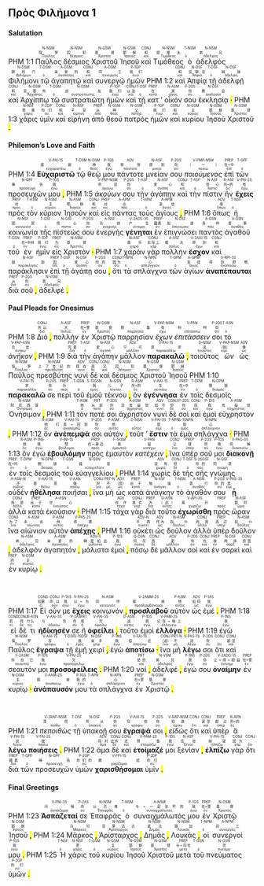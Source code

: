##   Πρὸς Φιλἠμονα 1

#### Salutation

PHM 1:1 <RUBY><ruby><ruby>Παῦλος<rt>Παῦλος</rt></ruby><rt>保罗</rt></ruby><rt>N-NSM</rt></RUBY>   <RUBY><ruby><ruby>δέσμιος<rt>δέσμιος</rt></ruby><rt>囚犯</rt></ruby><rt>N-NSM</rt></RUBY>   <RUBY><ruby><ruby>Χριστοῦ<rt>Χριστός</rt></ruby><rt>基督</rt></ruby><rt>N-GSM</rt></RUBY>   <RUBY><ruby><ruby>Ἰησοῦ<rt>Ἰησοῦς</rt></ruby><rt>耶稣</rt></ruby><rt>N-GSM</rt></RUBY>   <RUBY><ruby><ruby>καὶ<rt>καί</rt></ruby><rt>和</rt></ruby><rt>CONJ</rt></RUBY>   <RUBY><ruby><ruby>Τιμόθεος<rt>Τιμόθεος</rt></ruby><rt>提摩太</rt></ruby><rt>N-NSM</rt></RUBY>   <RUBY><ruby><ruby>ὁ<rt>ὁ</rt></ruby><rt></rt></ruby><rt>T-NSM</rt></RUBY>   <RUBY><ruby><ruby>ἀδελφὸς<rt>ἀδελφός</rt></ruby><rt>弟兄</rt></ruby><rt>N-NSM</rt></RUBY>   <RUBY><ruby><ruby>Φιλήμονι<rt>Φιλήμων</rt></ruby><rt>腓利门</rt></ruby><rt>N-DSM</rt></RUBY>   <RUBY><ruby><ruby>τῷ<rt>ὁ</rt></ruby><rt></rt></ruby><rt>T-DSM</rt></RUBY>   <RUBY><ruby><ruby>ἀγαπητῷ<rt>ἀγαπητός</rt></ruby><rt>亲爱的</rt></ruby><rt>A-DSM</rt></RUBY>   <RUBY><ruby><ruby>καὶ<rt>καί</rt></ruby><rt>和</rt></ruby><rt>CONJ</rt></RUBY>   <RUBY><ruby><ruby>συνεργῷ<rt>συνεργός</rt></ruby><rt>同工</rt></ruby><rt>A-DSM</rt></RUBY>   <RUBY><ruby><ruby>ἡμῶν<rt>ἐγώ</rt></ruby><rt>我们</rt></ruby><rt>P-1GP</rt></RUBY> PHM 1:2 <RUBY><ruby><ruby>καὶ<rt>καί</rt></ruby><rt>和</rt></ruby><rt>CONJ</rt></RUBY>   <RUBY><ruby><ruby>Ἀπφίᾳ<rt>Ἀπφία</rt></ruby><rt>亚腓亚</rt></ruby><rt>N-DSF</rt></RUBY>   <RUBY><ruby><ruby>τῇ<rt>ὁ</rt></ruby><rt></rt></ruby><rt>T-DSF</rt></RUBY>   <RUBY><ruby><ruby>ἀδελφῇ<rt>ἀδελφή</rt></ruby><rt>姊妹</rt></ruby><rt>N-DSF</rt></RUBY>   <RUBY><ruby><ruby>καὶ<rt>καί</rt></ruby><rt>和</rt></ruby><rt>CONJ</rt></RUBY>   <RUBY><ruby><ruby>Ἀρχίππῳ<rt>Ἄρχιππος</rt></ruby><rt>亚基布</rt></ruby><rt>N-DSM</rt></RUBY>   <RUBY><ruby><ruby>τῷ<rt>ὁ</rt></ruby><rt></rt></ruby><rt>T-DSM</rt></RUBY>   <RUBY><ruby><ruby>συστρατιώτῃ<rt>συστρατιώτης</rt></ruby><rt>战友</rt></ruby><rt>N-DSM</rt></RUBY>   <RUBY><ruby><ruby>ἡμῶν<rt>ἐγώ</rt></ruby><rt>我们</rt></ruby><rt>P-1GP</rt></RUBY>   <RUBY><ruby><ruby>καὶ<rt>καί</rt></ruby><rt>以及</rt></ruby><rt>CONJ</rt></RUBY>   <RUBY><ruby><ruby>τῇ<rt>ὁ</rt></ruby><rt></rt></ruby><rt>T-DSF</rt></RUBY>   <RUBY><ruby><ruby>κατ<rt>κατά</rt></ruby><rt>在</rt></ruby><rt>PREP</rt></RUBY> ’ <RUBY><ruby><ruby>οἶκόν<rt>οἶκος</rt></ruby><rt>家</rt></ruby><rt>N-ASM</rt></RUBY>   <RUBY><ruby><ruby>σου<rt>σύ</rt></ruby><rt>你</rt></ruby><rt>P-2GS</rt></RUBY>   <RUBY><ruby><ruby>ἐκκλησίᾳ<rt>ἐκκλησία</rt></ruby><rt>教会</rt></ruby><rt>N-DSF</rt></RUBY> <mark class="pm">·</mark> PHM 1:3 <RUBY><ruby><ruby>χάρις<rt>χάρις</rt></ruby><rt>恩惠</rt></ruby><rt>N-NSF</rt></RUBY>   <RUBY><ruby><ruby>ὑμῖν<rt>σύ</rt></ruby><rt>你们</rt></ruby><rt>P-2DP</rt></RUBY>   <RUBY><ruby><ruby>καὶ<rt>καί</rt></ruby><rt>和</rt></ruby><rt>CONJ</rt></RUBY>   <RUBY><ruby><ruby>εἰρήνη<rt>εἰρήνη</rt></ruby><rt>平安</rt></ruby><rt>N-NSF</rt></RUBY>   <RUBY><ruby><ruby>ἀπὸ<rt>ἀπό</rt></ruby><rt>从</rt></ruby><rt>PREP</rt></RUBY>   <RUBY><ruby><ruby>θεοῦ<rt>θεός</rt></ruby><rt>神</rt></ruby><rt>N-GSM</rt></RUBY>   <RUBY><ruby><ruby>πατρὸς<rt>πατήρ</rt></ruby><rt>父</rt></ruby><rt>N-GSM</rt></RUBY>   <RUBY><ruby><ruby>ἡμῶν<rt>ἐγώ</rt></ruby><rt>我们</rt></ruby><rt>P-1GP</rt></RUBY>   <RUBY><ruby><ruby>καὶ<rt>καί</rt></ruby><rt>和</rt></ruby><rt>CONJ</rt></RUBY>   <RUBY><ruby><ruby>κυρίου<rt>κύριος</rt></ruby><rt>主</rt></ruby><rt>N-GSM</rt></RUBY>   <RUBY><ruby><ruby>Ἰησοῦ<rt>Ἰησοῦς</rt></ruby><rt>耶稣</rt></ruby><rt>N-GSM</rt></RUBY>   <RUBY><ruby><ruby>Χριστοῦ<rt>Χριστός</rt></ruby><rt>基督</rt></ruby><rt>N-GSM</rt></RUBY> <mark class="pm">.</mark> 

#### Philemon’s Love and Faith

PHM 1:4 <RUBY><ruby><ruby><strong>Εὐχαριστῶ</strong><rt>εὐχαριστέω</rt></ruby><rt>感谢</rt></ruby><rt>V-PAI-1S</rt></RUBY>   <RUBY><ruby><ruby>τῷ<rt>ὁ</rt></ruby><rt></rt></ruby><rt>T-DSM</rt></RUBY>   <RUBY><ruby><ruby>θεῷ<rt>θεός</rt></ruby><rt>神</rt></ruby><rt>N-DSM</rt></RUBY>   <RUBY><ruby><ruby>μου<rt>ἐγώ</rt></ruby><rt>我</rt></ruby><rt>P-1GS</rt></RUBY>   <RUBY><ruby><ruby>πάντοτε<rt>πάντοτε</rt></ruby><rt>常常</rt></ruby><rt>ADV</rt></RUBY>   <RUBY><ruby><ruby>μνείαν<rt>μνεία</rt></ruby><rt>提到</rt></ruby><rt>N-ASF</rt></RUBY>   <RUBY><ruby><ruby>σου<rt>σύ</rt></ruby><rt>你</rt></ruby><rt>P-2GS</rt></RUBY>   <RUBY><ruby><ruby><em>ποιούμενος</em><rt>ποιέω</rt></ruby><rt>（一）</rt></ruby><rt>V-PMP-NSM</rt></RUBY>   <RUBY><ruby><ruby>ἐπὶ<rt>ἐπί</rt></ruby><rt>在~中</rt></ruby><rt>PREP</rt></RUBY>   <RUBY><ruby><ruby>τῶν<rt>ὁ</rt></ruby><rt></rt></ruby><rt>T-GPF</rt></RUBY>   <RUBY><ruby><ruby>προσευχῶν<rt>προσευχή</rt></ruby><rt>祷告</rt></ruby><rt>N-GPF</rt></RUBY>   <RUBY><ruby><ruby>μου<rt>ἐγώ</rt></ruby><rt>我</rt></ruby><rt>P-1GS</rt></RUBY> <mark class="pm">,</mark> PHM 1:5 <RUBY><ruby><ruby><em>ἀκούων</em><rt>ἀκούω</rt></ruby><rt>听说</rt></ruby><rt>V-PAP-NSM</rt></RUBY>   <RUBY><ruby><ruby>σου<rt>σύ</rt></ruby><rt>你</rt></ruby><rt>P-2GS</rt></RUBY>   <RUBY><ruby><ruby>τὴν<rt>ὁ</rt></ruby><rt></rt></ruby><rt>T-ASF</rt></RUBY>   <RUBY><ruby><ruby>ἀγάπην<rt>ἀγάπη</rt></ruby><rt>爱心</rt></ruby><rt>N-ASF</rt></RUBY>   <RUBY><ruby><ruby>καὶ<rt>καί</rt></ruby><rt>和</rt></ruby><rt>CONJ</rt></RUBY>   <RUBY><ruby><ruby>τὴν<rt>ὁ</rt></ruby><rt></rt></ruby><rt>T-ASF</rt></RUBY>   <RUBY><ruby><ruby>πίστιν<rt>πίστις</rt></ruby><rt>信心</rt></ruby><rt>N-ASF</rt></RUBY>   <RUBY><ruby><ruby>ἣν<rt>ὅς</rt></ruby><rt>所~的</rt></ruby><rt>R-ASF</rt></RUBY>   <RUBY><ruby><ruby><strong>ἔχεις</strong><rt>ἔχω</rt></ruby><rt>有</rt></ruby><rt>V-PAI-2S</rt></RUBY>   <RUBY><ruby><ruby>πρὸς<rt>πρός</rt></ruby><rt>对</rt></ruby><rt>PREP</rt></RUBY>   <RUBY><ruby><ruby>τὸν<rt>ὁ</rt></ruby><rt></rt></ruby><rt>T-ASM</rt></RUBY>   <RUBY><ruby><ruby>κύριον<rt>κύριος</rt></ruby><rt>主</rt></ruby><rt>N-ASM</rt></RUBY>   <RUBY><ruby><ruby>Ἰησοῦν<rt>Ἰησοῦς</rt></ruby><rt>耶稣</rt></ruby><rt>N-ASM</rt></RUBY>   <RUBY><ruby><ruby>καὶ<rt>καί</rt></ruby><rt>和</rt></ruby><rt>CONJ</rt></RUBY>   <RUBY><ruby><ruby>εἰς<rt>εἰς</rt></ruby><rt>对</rt></ruby><rt>PREP</rt></RUBY>   <RUBY><ruby><ruby>πάντας<rt>πᾶς</rt></ruby><rt>众</rt></ruby><rt>A-APM</rt></RUBY>   <RUBY><ruby><ruby>τοὺς<rt>ὁ</rt></ruby><rt></rt></ruby><rt>T-APM</rt></RUBY>   <RUBY><ruby><ruby>ἁγίους<rt>ἅγιος</rt></ruby><rt>圣徒</rt></ruby><rt>A-APM</rt></RUBY> <mark class="pm">,</mark> PHM 1:6 <RUBY><ruby><ruby>ὅπως<rt>ὅπως</rt></ruby><rt>使</rt></ruby><rt>ADV</rt></RUBY>   <RUBY><ruby><ruby>ἡ<rt>ὁ</rt></ruby><rt></rt></ruby><rt>T-NSF</rt></RUBY>   <RUBY><ruby><ruby>κοινωνία<rt>κοινωνία</rt></ruby><rt>团契</rt></ruby><rt>N-NSF</rt></RUBY>   <RUBY><ruby><ruby>τῆς<rt>ὁ</rt></ruby><rt></rt></ruby><rt>T-GSF</rt></RUBY>   <RUBY><ruby><ruby>πίστεώς<rt>πίστις</rt></ruby><rt>信心</rt></ruby><rt>N-GSF</rt></RUBY>   <RUBY><ruby><ruby>σου<rt>σύ</rt></ruby><rt>你</rt></ruby><rt>P-2GS</rt></RUBY>   <RUBY><ruby><ruby>ἐνεργὴς<rt>ἐνεργής</rt></ruby><rt>功效</rt></ruby><rt>A-NSF</rt></RUBY>   <RUBY><ruby><ruby><strong>γένηται</strong><rt>γίνομαι</rt></ruby><rt>产生</rt></ruby><rt>V-2ADS-3S</rt></RUBY>   <RUBY><ruby><ruby>ἐν<rt>ἐν</rt></ruby><rt>藉着</rt></ruby><rt>PREP</rt></RUBY>   <RUBY><ruby><ruby>ἐπιγνώσει<rt>ἐπίγνωσις</rt></ruby><rt>知道</rt></ruby><rt>N-DSF</rt></RUBY>   <RUBY><ruby><ruby>παντὸς<rt>πᾶς</rt></ruby><rt>各样</rt></ruby><rt>A-GSN</rt></RUBY>   <RUBY><ruby><ruby>ἀγαθοῦ<rt>ἀγαθός</rt></ruby><rt>善事</rt></ruby><rt>A-GSN</rt></RUBY>   <RUBY><ruby><ruby>τοῦ<rt>ὁ</rt></ruby><rt></rt></ruby><rt>T-GSN</rt></RUBY>   <RUBY><ruby><ruby>ἐν<rt>ἐν</rt></ruby><rt>在~中间</rt></ruby><rt>PREP</rt></RUBY>   <RUBY><ruby><ruby>ἡμῖν<rt>ἐγώ</rt></ruby><rt>我们</rt></ruby><rt>P-1DP</rt></RUBY>   <RUBY><ruby><ruby>εἰς<rt>εἰς</rt></ruby><rt>为</rt></ruby><rt>PREP</rt></RUBY>   <RUBY><ruby><ruby>Χριστόν<rt>Χριστός</rt></ruby><rt>基督</rt></ruby><rt>N-ASM</rt></RUBY> <mark class="pm">·</mark> PHM 1:7 <RUBY><ruby><ruby>χαρὰν<rt>χαρά</rt></ruby><rt>喜乐</rt></ruby><rt>N-ASF</rt></RUBY>   <RUBY><ruby><ruby>γὰρ<rt>γάρ</rt></ruby><rt>实际上</rt></ruby><rt>CONJ</rt></RUBY>   <RUBY><ruby><ruby>πολλὴν<rt>πολύς</rt></ruby><rt>极大</rt></ruby><rt>A-ASF</rt></RUBY>   <RUBY><ruby><ruby><strong>ἔσχον</strong><rt>ἔχω</rt></ruby><rt>得到</rt></ruby><rt>V-2AAI-1S</rt></RUBY>   <RUBY><ruby><ruby>καὶ<rt>καί</rt></ruby><rt>和</rt></ruby><rt>CONJ</rt></RUBY>   <RUBY><ruby><ruby>παράκλησιν<rt>παράκλησις</rt></ruby><rt>鼓励</rt></ruby><rt>N-ASF</rt></RUBY>   <RUBY><ruby><ruby>ἐπὶ<rt>ἐπί</rt></ruby><rt>因</rt></ruby><rt>PREP</rt></RUBY>   <RUBY><ruby><ruby>τῇ<rt>ὁ</rt></ruby><rt></rt></ruby><rt>T-DSF</rt></RUBY>   <RUBY><ruby><ruby>ἀγάπῃ<rt>ἀγάπη</rt></ruby><rt>爱心</rt></ruby><rt>N-DSF</rt></RUBY>   <RUBY><ruby><ruby>σου<rt>σύ</rt></ruby><rt>你的</rt></ruby><rt>P-2GS</rt></RUBY> <mark class="pm">,</mark> <RUBY><ruby><ruby>ὅτι<rt>ὅτι</rt></ruby><rt>因为</rt></ruby><rt>CONJ</rt></RUBY>   <RUBY><ruby><ruby>τὰ<rt>ὁ</rt></ruby><rt></rt></ruby><rt>T-NPN</rt></RUBY>   <RUBY><ruby><ruby>σπλάγχνα<rt>σπλάγχνον</rt></ruby><rt>心</rt></ruby><rt>N-NPN</rt></RUBY>   <RUBY><ruby><ruby>τῶν<rt>ὁ</rt></ruby><rt></rt></ruby><rt>T-GPM</rt></RUBY>   <RUBY><ruby><ruby>ἁγίων<rt>ἅγιος</rt></ruby><rt>圣徒</rt></ruby><rt>A-GPM</rt></RUBY>   <RUBY><ruby><ruby><strong>ἀναπέπαυται</strong><rt>ἀναπαύω</rt></ruby><rt>得到舒畅</rt></ruby><rt>V-RPI-3S</rt></RUBY>   <RUBY><ruby><ruby>διὰ<rt>διά</rt></ruby><rt>从</rt></ruby><rt>PREP</rt></RUBY>   <RUBY><ruby><ruby>σοῦ<rt>σύ</rt></ruby><rt>你</rt></ruby><rt>P-2GS</rt></RUBY> <mark class="pm">,</mark> <RUBY><ruby><ruby>ἀδελφέ<rt>ἀδελφός</rt></ruby><rt>弟兄</rt></ruby><rt>N-VSM</rt></RUBY> <mark class="pm">.</mark> 

#### Paul Pleads for Onesimus

PHM 1:8 <RUBY><ruby><ruby>Διό<rt>διό</rt></ruby><rt>所以</rt></ruby><rt>CONJ</rt></RUBY> <mark class="pm">,</mark> <RUBY><ruby><ruby>πολλὴν<rt>πολύς</rt></ruby><rt>大</rt></ruby><rt>A-ASF</rt></RUBY>   <RUBY><ruby><ruby>ἐν<rt>ἐν</rt></ruby><rt>在~里</rt></ruby><rt>PREP</rt></RUBY>   <RUBY><ruby><ruby>Χριστῷ<rt>Χριστός</rt></ruby><rt>基督</rt></ruby><rt>N-DSM</rt></RUBY>   <RUBY><ruby><ruby>παρρησίαν<rt>παρρησία</rt></ruby><rt>胆量</rt></ruby><rt>N-ASF</rt></RUBY>   <RUBY><ruby><ruby><em>ἔχων</em><rt>ἔχω</rt></ruby><rt>有</rt></ruby><rt>V-PAP-NSM</rt></RUBY>   <RUBY><ruby><ruby><em>ἐπιτάσσειν</em><rt>ἐπιτάσσω</rt></ruby><rt>吩咐</rt></ruby><rt>V-PAN</rt></RUBY>   <RUBY><ruby><ruby>σοι<rt>σύ</rt></ruby><rt>你</rt></ruby><rt>P-2DS</rt></RUBY>   <RUBY><ruby><ruby>τὸ<rt>ὁ</rt></ruby><rt></rt></ruby><rt>T-ASN</rt></RUBY>   <RUBY><ruby><ruby><em>ἀνῆκον</em><rt>ἀνήκω</rt></ruby><rt>合宜</rt></ruby><rt>V-PAP-ASN</rt></RUBY> <mark class="pm">,</mark> PHM 1:9 <RUBY><ruby><ruby>διὰ<rt>διά</rt></ruby><rt>凭着</rt></ruby><rt>PREP</rt></RUBY>   <RUBY><ruby><ruby>τὴν<rt>ὁ</rt></ruby><rt></rt></ruby><rt>T-ASF</rt></RUBY>   <RUBY><ruby><ruby>ἀγάπην<rt>ἀγάπη</rt></ruby><rt>爱心</rt></ruby><rt>N-ASF</rt></RUBY>   <RUBY><ruby><ruby>μᾶλλον<rt>μᾶλλον</rt></ruby><rt>宁可</rt></ruby><rt>ADV</rt></RUBY>   <RUBY><ruby><ruby><strong>παρακαλῶ</strong><rt>παρακαλέω</rt></ruby><rt>请求</rt></ruby><rt>V-PAI-1S</rt></RUBY> <mark class="pm">,</mark> <RUBY><ruby><ruby>τοιοῦτος<rt>τοιοῦτος</rt></ruby><rt>这</rt></ruby><rt>D-NSM</rt></RUBY>   <RUBY><ruby><ruby><em>ὢν</em><rt>εἰμί</rt></ruby><rt>（我）</rt></ruby><rt>V-PAP-NSM</rt></RUBY>   <RUBY><ruby><ruby>ὡς<rt>ὡς</rt></ruby><rt>像</rt></ruby><rt>ADV</rt></RUBY>   <RUBY><ruby><ruby>Παῦλος<rt>Παῦλος</rt></ruby><rt>保罗</rt></ruby><rt>N-NSM</rt></RUBY>   <RUBY><ruby><ruby>πρεσβύτης<rt>πρεσβύτης</rt></ruby><rt>上了年纪的</rt></ruby><rt>N-NSM</rt></RUBY>   <RUBY><ruby><ruby>νυνὶ<rt>νυνί</rt></ruby><rt>现在</rt></ruby><rt>ADV</rt></RUBY>   <RUBY><ruby><ruby>δὲ<rt>δέ</rt></ruby><rt>而</rt></ruby><rt>CONJ</rt></RUBY>   <RUBY><ruby><ruby>καὶ<rt>καί</rt></ruby><rt>又</rt></ruby><rt>CONJ</rt></RUBY>   <RUBY><ruby><ruby>δέσμιος<rt>δέσμιος</rt></ruby><rt>囚犯</rt></ruby><rt>N-NSM</rt></RUBY>   <RUBY><ruby><ruby>Χριστοῦ<rt>Χριστός</rt></ruby><rt>基督</rt></ruby><rt>N-GSM</rt></RUBY>   <RUBY><ruby><ruby>Ἰησοῦ<rt>Ἰησοῦς</rt></ruby><rt>耶稣</rt></ruby><rt>N-GSM</rt></RUBY> PHM 1:10 <RUBY><ruby><ruby><strong>παρακαλῶ</strong><rt>παρακαλέω</rt></ruby><rt>求</rt></ruby><rt>V-PAI-1S</rt></RUBY>   <RUBY><ruby><ruby>σε<rt>σύ</rt></ruby><rt>你</rt></ruby><rt>P-2AS</rt></RUBY>   <RUBY><ruby><ruby>περὶ<rt>περί</rt></ruby><rt>为</rt></ruby><rt>PREP</rt></RUBY>   <RUBY><ruby><ruby>τοῦ<rt>ὁ</rt></ruby><rt></rt></ruby><rt>T-GSN</rt></RUBY>   <RUBY><ruby><ruby>ἐμοῦ<rt>ἐμός</rt></ruby><rt>我</rt></ruby><rt>S-1SGSN</rt></RUBY>   <RUBY><ruby><ruby>τέκνου<rt>τέκνον</rt></ruby><rt>儿子</rt></ruby><rt>N-GSN</rt></RUBY> <mark class="pm">,</mark> <RUBY><ruby><ruby>ὃν<rt>ὅς</rt></ruby><rt>所~的</rt></ruby><rt>R-ASM</rt></RUBY>   <RUBY><ruby><ruby><strong>ἐγέννησα</strong><rt>γεννάω</rt></ruby><rt>生</rt></ruby><rt>V-AAI-1S</rt></RUBY>   <RUBY><ruby><ruby>ἐν<rt>ἐν</rt></ruby><rt>在~中</rt></ruby><rt>PREP</rt></RUBY>   <RUBY><ruby><ruby>τοῖς<rt>ὁ</rt></ruby><rt></rt></ruby><rt>T-DPM</rt></RUBY>   <RUBY><ruby><ruby>δεσμοῖς<rt>δεσμός</rt></ruby><rt>捆锁</rt></ruby><rt>N-DPM</rt></RUBY>   <RUBY><ruby><ruby>Ὀνήσιμον<rt>Ὀνήσιμος</rt></ruby><rt>阿尼西谋</rt></ruby><rt>N-ASM</rt></RUBY> <mark class="pm">,</mark> PHM 1:11 <RUBY><ruby><ruby>τόν<rt>ὁ</rt></ruby><rt>他</rt></ruby><rt>T-ASM</rt></RUBY>   <RUBY><ruby><ruby>ποτέ<rt>ποτέ</rt></ruby><rt>从前</rt></ruby><rt>PRT</rt></RUBY>   <RUBY><ruby><ruby>σοι<rt>σύ</rt></ruby><rt>你</rt></ruby><rt>P-2DS</rt></RUBY>   <RUBY><ruby><ruby>ἄχρηστον<rt>ἄχρηστος</rt></ruby><rt>没有益处</rt></ruby><rt>A-ASM</rt></RUBY>   <RUBY><ruby><ruby>νυνὶ<rt>νυνί</rt></ruby><rt>如今</rt></ruby><rt>ADV</rt></RUBY>   <RUBY><ruby><ruby>δὲ<rt>δέ</rt></ruby><rt>但</rt></ruby><rt>CONJ</rt></RUBY>   <RUBY><ruby><ruby>σοὶ<rt>σύ</rt></ruby><rt>你</rt></ruby><rt>P-2DS</rt></RUBY>   <RUBY><ruby><ruby>καὶ<rt>καί</rt></ruby><rt>连</rt></ruby><rt>CONJ</rt></RUBY>   <RUBY><ruby><ruby>ἐμοὶ<rt>ἐγώ</rt></ruby><rt>我</rt></ruby><rt>P-1DS</rt></RUBY>   <RUBY><ruby><ruby>εὔχρηστον<rt>εὔχρηστος</rt></ruby><rt>有益处</rt></ruby><rt>A-ASM</rt></RUBY> <mark class="pm">,</mark> PHM 1:12 <RUBY><ruby><ruby>ὃν<rt>ὅς</rt></ruby><rt>他</rt></ruby><rt>R-ASM</rt></RUBY>   <RUBY><ruby><ruby><strong>ἀνέπεμψά</strong><rt>ἀναπέμπω</rt></ruby><rt>打发~回到</rt></ruby><rt>V-AAI-1S</rt></RUBY>   <RUBY><ruby><ruby>σοι<rt>σύ</rt></ruby><rt>你</rt></ruby><rt>P-2DS</rt></RUBY>   <RUBY><ruby><ruby>αὐτόν<rt>αὐτός</rt></ruby><rt>他</rt></ruby><rt>P-ASM</rt></RUBY> <mark class="pm">,</mark> <RUBY><ruby><ruby>τοῦτ<rt>οὗτος</rt></ruby><rt></rt></ruby><rt>D-NSN</rt></RUBY> ’ <RUBY><ruby><ruby><strong>ἔστιν</strong><rt>εἰμί</rt></ruby><rt>是</rt></ruby><rt>V-PAI-3S</rt></RUBY>   <RUBY><ruby><ruby>τὰ<rt>ὁ</rt></ruby><rt></rt></ruby><rt>T-NPN</rt></RUBY>   <RUBY><ruby><ruby>ἐμὰ<rt>ἐμός</rt></ruby><rt>我</rt></ruby><rt>S-1SNPN</rt></RUBY>   <RUBY><ruby><ruby>σπλάγχνα<rt>σπλάγχνον</rt></ruby><rt>心</rt></ruby><rt>N-NPN</rt></RUBY> <mark class="pm">·</mark> PHM 1:13 <RUBY><ruby><ruby>ὃν<rt>ὅς</rt></ruby><rt>他</rt></ruby><rt>R-ASM</rt></RUBY>   <RUBY><ruby><ruby>ἐγὼ<rt>ἐγώ</rt></ruby><rt>我</rt></ruby><rt>P-1NS</rt></RUBY>   <RUBY><ruby><ruby><strong>ἐβουλόμην</strong><rt>βούλομαι</rt></ruby><rt>想</rt></ruby><rt>V-INI-1S</rt></RUBY>   <RUBY><ruby><ruby>πρὸς<rt>πρός</rt></ruby><rt>在~身边</rt></ruby><rt>PREP</rt></RUBY>   <RUBY><ruby><ruby>ἐμαυτὸν<rt>ἐμαυτοῦ</rt></ruby><rt>我</rt></ruby><rt>F-1ASM</rt></RUBY>   <RUBY><ruby><ruby><em>κατέχειν</em><rt>κατέχω</rt></ruby><rt>留</rt></ruby><rt>V-PAN</rt></RUBY> <mark class="pm">,</mark> <RUBY><ruby><ruby>ἵνα<rt>ἵνα</rt></ruby><rt>让</rt></ruby><rt>CONJ</rt></RUBY>   <RUBY><ruby><ruby>ὑπὲρ<rt>ὑπέρ</rt></ruby><rt>替</rt></ruby><rt>PREP</rt></RUBY>   <RUBY><ruby><ruby>σοῦ<rt>σύ</rt></ruby><rt>你</rt></ruby><rt>P-2GS</rt></RUBY>   <RUBY><ruby><ruby>μοι<rt>ἐγώ</rt></ruby><rt>我</rt></ruby><rt>P-1DS</rt></RUBY>   <RUBY><ruby><ruby><strong>διακονῇ</strong><rt>διακονέω</rt></ruby><rt>伺候</rt></ruby><rt>V-PAS-3S</rt></RUBY>   <RUBY><ruby><ruby>ἐν<rt>ἐν</rt></ruby><rt>在~时</rt></ruby><rt>PREP</rt></RUBY>   <RUBY><ruby><ruby>τοῖς<rt>ὁ</rt></ruby><rt></rt></ruby><rt>T-DPM</rt></RUBY>   <RUBY><ruby><ruby>δεσμοῖς<rt>δεσμός</rt></ruby><rt>捆锁</rt></ruby><rt>N-DPM</rt></RUBY>   <RUBY><ruby><ruby>τοῦ<rt>ὁ</rt></ruby><rt></rt></ruby><rt>T-GSN</rt></RUBY>   <RUBY><ruby><ruby>εὐαγγελίου<rt>εὐαγγέλιον</rt></ruby><rt>福音</rt></ruby><rt>N-GSN</rt></RUBY> <mark class="pm">,</mark> PHM 1:14 <RUBY><ruby><ruby>χωρὶς<rt>χωρίς</rt></ruby><rt>没有</rt></ruby><rt>ADV</rt></RUBY>   <RUBY><ruby><ruby>δὲ<rt>δέ</rt></ruby><rt>但</rt></ruby><rt>CONJ</rt></RUBY>   <RUBY><ruby><ruby>τῆς<rt>ὁ</rt></ruby><rt></rt></ruby><rt>T-GSF</rt></RUBY>   <RUBY><ruby><ruby>σῆς<rt>σός</rt></ruby><rt>你的</rt></ruby><rt>S-2SGSF</rt></RUBY>   <RUBY><ruby><ruby>γνώμης<rt>γνώμη</rt></ruby><rt>同意</rt></ruby><rt>N-GSF</rt></RUBY>   <RUBY><ruby><ruby>οὐδὲν<rt>οὐδείς</rt></ruby><rt>不</rt></ruby><rt>A-ASN-N</rt></RUBY>   <RUBY><ruby><ruby><strong>ἠθέλησα</strong><rt>θέλω</rt></ruby><rt>愿意</rt></ruby><rt>V-AAI-1S</rt></RUBY>   <RUBY><ruby><ruby><em>ποιῆσαι</em><rt>ποιέω</rt></ruby><rt>做</rt></ruby><rt>V-AAN</rt></RUBY> <mark class="pm">,</mark> <RUBY><ruby><ruby>ἵνα<rt>ἵνα</rt></ruby><rt>好</rt></ruby><rt>CONJ</rt></RUBY>   <RUBY><ruby><ruby>μὴ<rt>μή</rt></ruby><rt>不</rt></ruby><rt>PRT-N</rt></RUBY>   <RUBY><ruby><ruby>ὡς<rt>ὡς</rt></ruby><rt>（是）</rt></ruby><rt>ADV</rt></RUBY>   <RUBY><ruby><ruby>κατὰ<rt>κατά</rt></ruby><rt>出于</rt></ruby><rt>PREP</rt></RUBY>   <RUBY><ruby><ruby>ἀνάγκην<rt>ἀνάγκη</rt></ruby><rt>勉强</rt></ruby><rt>N-ASF</rt></RUBY>   <RUBY><ruby><ruby>τὸ<rt>ὁ</rt></ruby><rt></rt></ruby><rt>T-NSN</rt></RUBY>   <RUBY><ruby><ruby>ἀγαθόν<rt>ἀγαθός</rt></ruby><rt>善行</rt></ruby><rt>A-NSN</rt></RUBY>   <RUBY><ruby><ruby>σου<rt>σύ</rt></ruby><rt>你的</rt></ruby><rt>P-2GS</rt></RUBY>   <RUBY><ruby><ruby><strong>ᾖ</strong><rt>εἰμί</rt></ruby><rt>是</rt></ruby><rt>V-PAS-3S</rt></RUBY>   <RUBY><ruby><ruby>ἀλλὰ<rt>ἀλλά</rt></ruby><rt>而是</rt></ruby><rt>CONJ</rt></RUBY>   <RUBY><ruby><ruby>κατὰ<rt>κατά</rt></ruby><rt>出于</rt></ruby><rt>PREP</rt></RUBY>   <RUBY><ruby><ruby>ἑκούσιον<rt>ἑκούσιος</rt></ruby><rt>甘心</rt></ruby><rt>A-ASN</rt></RUBY> <mark class="pm">·</mark> PHM 1:15 <RUBY><ruby><ruby>τάχα<rt>τάχα</rt></ruby><rt>也许</rt></ruby><rt>ADV</rt></RUBY>   <RUBY><ruby><ruby>γὰρ<rt>γάρ</rt></ruby><rt>其实</rt></ruby><rt>CONJ</rt></RUBY>   <RUBY><ruby><ruby>διὰ<rt>διά</rt></ruby><rt>为</rt></ruby><rt>PREP</rt></RUBY>   <RUBY><ruby><ruby>τοῦτο<rt>οὗτος</rt></ruby><rt>（此）</rt></ruby><rt>D-ASN</rt></RUBY>   <RUBY><ruby><ruby><strong>ἐχωρίσθη</strong><rt>χωρίζω</rt></ruby><rt>离开</rt></ruby><rt>V-API-3S</rt></RUBY>   <RUBY><ruby><ruby>πρὸς<rt>πρός</rt></ruby><rt></rt></ruby><rt>PREP</rt></RUBY>   <RUBY><ruby><ruby>ὥραν<rt>ὥρα</rt></ruby><rt>暂时</rt></ruby><rt>N-ASF</rt></RUBY>   <RUBY><ruby><ruby>ἵνα<rt>ἵνα</rt></ruby><rt>为了</rt></ruby><rt>CONJ</rt></RUBY>   <RUBY><ruby><ruby>αἰώνιον<rt>αἰώνιος</rt></ruby><rt>永远</rt></ruby><rt>A-ASM</rt></RUBY>   <RUBY><ruby><ruby>αὐτὸν<rt>αὐτός</rt></ruby><rt>他</rt></ruby><rt>P-ASM</rt></RUBY>   <RUBY><ruby><ruby><strong>ἀπέχῃς</strong><rt>ἀπέχω</rt></ruby><rt>得着</rt></ruby><rt>V-PAS-2S</rt></RUBY> <mark class="pm">,</mark> PHM 1:16 <RUBY><ruby><ruby>οὐκέτι<rt>οὐκέτι</rt></ruby><rt>不再</rt></ruby><rt>ADV-N</rt></RUBY>   <RUBY><ruby><ruby>ὡς<rt>ὡς</rt></ruby><rt>作为</rt></ruby><rt>ADV</rt></RUBY>   <RUBY><ruby><ruby>δοῦλον<rt>δοῦλος</rt></ruby><rt>奴仆</rt></ruby><rt>N-ASM</rt></RUBY>   <RUBY><ruby><ruby>ἀλλὰ<rt>ἀλλά</rt></ruby><rt>而是</rt></ruby><rt>CONJ</rt></RUBY>   <RUBY><ruby><ruby>ὑπὲρ<rt>ὑπέρ</rt></ruby><rt>高过</rt></ruby><rt>PREP</rt></RUBY>   <RUBY><ruby><ruby>δοῦλον<rt>δοῦλος</rt></ruby><rt>奴仆</rt></ruby><rt>N-ASM</rt></RUBY> <mark class="pm">,</mark> <RUBY><ruby><ruby>ἀδελφὸν<rt>ἀδελφός</rt></ruby><rt>弟兄</rt></ruby><rt>N-ASM</rt></RUBY>   <RUBY><ruby><ruby>ἀγαπητόν<rt>ἀγαπητός</rt></ruby><rt>亲爱的</rt></ruby><rt>A-ASM</rt></RUBY> <mark class="pm">,</mark> <RUBY><ruby><ruby>μάλιστα<rt>μάλιστα</rt></ruby><rt>确是如此</rt></ruby><rt>ADV-S</rt></RUBY>   <RUBY><ruby><ruby>ἐμοί<rt>ἐγώ</rt></ruby><rt>我</rt></ruby><rt>P-1DS</rt></RUBY> <mark class="pm">,</mark> <RUBY><ruby><ruby>πόσῳ<rt>πόσος</rt></ruby><rt>何况</rt></ruby><rt>Q-DSN</rt></RUBY>   <RUBY><ruby><ruby>δὲ<rt>δέ</rt></ruby><rt>而</rt></ruby><rt>CONJ</rt></RUBY>   <RUBY><ruby><ruby>μᾶλλον<rt>μᾶλλον</rt></ruby><rt>更</rt></ruby><rt>ADV</rt></RUBY>   <RUBY><ruby><ruby>σοὶ<rt>σύ</rt></ruby><rt>你</rt></ruby><rt>P-2DS</rt></RUBY>   <RUBY><ruby><ruby>καὶ<rt>καί</rt></ruby><rt>也</rt></ruby><rt>CONJ</rt></RUBY>   <RUBY><ruby><ruby>ἐν<rt>ἐν</rt></ruby><rt>按</rt></ruby><rt>PREP</rt></RUBY>   <RUBY><ruby><ruby>σαρκὶ<rt>σάρξ</rt></ruby><rt>肉体</rt></ruby><rt>N-DSF</rt></RUBY>   <RUBY><ruby><ruby>καὶ<rt>καί</rt></ruby><rt>而是</rt></ruby><rt>CONJ</rt></RUBY>   <RUBY><ruby><ruby>ἐν<rt>ἐν</rt></ruby><rt>内</rt></ruby><rt>PREP</rt></RUBY>   <RUBY><ruby><ruby>κυρίῳ<rt>κύριος</rt></ruby><rt>主</rt></ruby><rt>N-DSM</rt></RUBY> <mark class="pm">.</mark> 

</br>

PHM 1:17 <RUBY><ruby><ruby>Εἰ<rt>εἰ</rt></ruby><rt>如果</rt></ruby><rt>COND</rt></RUBY>   <RUBY><ruby><ruby>οὖν<rt>οὖν</rt></ruby><rt>所以</rt></ruby><rt>CONJ</rt></RUBY>   <RUBY><ruby><ruby>με<rt>ἐγώ</rt></ruby><rt>我</rt></ruby><rt>P-1AS</rt></RUBY>   <RUBY><ruby><ruby><strong>ἔχεις</strong><rt>ἔχω</rt></ruby><rt>以~为</rt></ruby><rt>V-PAI-2S</rt></RUBY>   <RUBY><ruby><ruby>κοινωνόν<rt>κοινωνός</rt></ruby><rt>同伴</rt></ruby><rt>N-ASM</rt></RUBY> <mark class="pm">,</mark> <RUBY><ruby><ruby><strong>προσλαβοῦ</strong><rt>προσλαμβάνομαι</rt></ruby><rt>接纳</rt></ruby><rt>V-2AMM-2S</rt></RUBY>   <RUBY><ruby><ruby>αὐτὸν<rt>αὐτός</rt></ruby><rt>他</rt></ruby><rt>P-ASM</rt></RUBY>   <RUBY><ruby><ruby>ὡς<rt>ὡς</rt></ruby><rt>如同</rt></ruby><rt>ADV</rt></RUBY>   <RUBY><ruby><ruby>ἐμέ<rt>ἐγώ</rt></ruby><rt>我</rt></ruby><rt>P-1AS</rt></RUBY> <mark class="pm">.</mark> PHM 1:18 <RUBY><ruby><ruby>εἰ<rt>εἰ</rt></ruby><rt>若</rt></ruby><rt>COND</rt></RUBY>   <RUBY><ruby><ruby>δέ<rt>δέ</rt></ruby><rt>而</rt></ruby><rt>CONJ</rt></RUBY>   <RUBY><ruby><ruby>τι<rt>τις</rt></ruby><rt>什么</rt></ruby><rt>X-ASN</rt></RUBY>   <RUBY><ruby><ruby><strong>ἠδίκησέν</strong><rt>ἀδικέω</rt></ruby><rt>亏负</rt></ruby><rt>V-AAI-3S</rt></RUBY>   <RUBY><ruby><ruby>σε<rt>σύ</rt></ruby><rt>你</rt></ruby><rt>P-2AS</rt></RUBY>   <RUBY><ruby><ruby>ἢ<rt>ἤ</rt></ruby><rt>或</rt></ruby><rt>PRT</rt></RUBY>   <RUBY><ruby><ruby><strong>ὀφείλει</strong><rt>ὀφείλω</rt></ruby><rt>欠</rt></ruby><rt>V-PAI-3S</rt></RUBY> <mark class="pm">,</mark> <RUBY><ruby><ruby>τοῦτο<rt>οὗτος</rt></ruby><rt>这</rt></ruby><rt>D-ASN</rt></RUBY>   <RUBY><ruby><ruby>ἐμοὶ<rt>ἐγώ</rt></ruby><rt>我</rt></ruby><rt>P-1DS</rt></RUBY>   <RUBY><ruby><ruby><strong>ἐλλόγα</strong><rt>ἐλλογέω</rt></ruby><rt>记在~帐上</rt></ruby><rt>V-PAM-2S</rt></RUBY> <mark class="pm">·</mark> PHM 1:19 <RUBY><ruby><ruby>ἐγὼ<rt>ἐγώ</rt></ruby><rt>我</rt></ruby><rt>P-1NS</rt></RUBY>   <RUBY><ruby><ruby>Παῦλος<rt>Παῦλος</rt></ruby><rt>保罗</rt></ruby><rt>N-NSM</rt></RUBY>   <RUBY><ruby><ruby><strong>ἔγραψα</strong><rt>γράφω</rt></ruby><rt>写</rt></ruby><rt>V-AAI-1S</rt></RUBY>   <RUBY><ruby><ruby>τῇ<rt>ὁ</rt></ruby><rt></rt></ruby><rt>T-DSF</rt></RUBY>   <RUBY><ruby><ruby>ἐμῇ<rt>ἐμός</rt></ruby><rt>我</rt></ruby><rt>S-1SDSF</rt></RUBY>   <RUBY><ruby><ruby>χειρί<rt>χείρ</rt></ruby><rt>亲手</rt></ruby><rt>N-DSF</rt></RUBY> <mark class="pm">,</mark> <RUBY><ruby><ruby>ἐγὼ<rt>ἐγώ</rt></ruby><rt>我</rt></ruby><rt>P-1NS</rt></RUBY>   <RUBY><ruby><ruby><strong>ἀποτίσω</strong><rt>ἀποτίνω</rt></ruby><rt>偿还</rt></ruby><rt>V-FAI-1S</rt></RUBY> <mark class="pm">·</mark> <RUBY><ruby><ruby>ἵνα<rt>ἵνα</rt></ruby><rt>（这）</rt></ruby><rt>CONJ</rt></RUBY>   <RUBY><ruby><ruby>μὴ<rt>μή</rt></ruby><rt>不</rt></ruby><rt>PRT-N</rt></RUBY>   <RUBY><ruby><ruby><strong>λέγω</strong><rt>λέγω</rt></ruby><rt>说</rt></ruby><rt>V-PAS-1S</rt></RUBY>   <RUBY><ruby><ruby>σοι<rt>σύ</rt></ruby><rt>你</rt></ruby><rt>P-2DS</rt></RUBY>   <RUBY><ruby><ruby>ὅτι<rt>ὅτι</rt></ruby><rt></rt></ruby><rt>CONJ</rt></RUBY>   <RUBY><ruby><ruby>καὶ<rt>καί</rt></ruby><rt>甚至</rt></ruby><rt>CONJ</rt></RUBY>   <RUBY><ruby><ruby>σεαυτόν<rt>σεαυτοῦ</rt></ruby><rt>你自己</rt></ruby><rt>F-2ASM</rt></RUBY>   <RUBY><ruby><ruby>μοι<rt>ἐγώ</rt></ruby><rt>我</rt></ruby><rt>P-1DS</rt></RUBY>   <RUBY><ruby><ruby><strong>προσοφείλεις</strong><rt>προσοφείλω</rt></ruby><rt>欠</rt></ruby><rt>V-PAI-2S</rt></RUBY> <mark class="pm">.</mark> PHM 1:20 <RUBY><ruby><ruby>ναί<rt>ναί</rt></ruby><rt>是的</rt></ruby><rt>PRT</rt></RUBY> <mark class="pm">,</mark> <RUBY><ruby><ruby>ἀδελφέ<rt>ἀδελφός</rt></ruby><rt>弟兄</rt></ruby><rt>N-VSM</rt></RUBY> <mark class="pm">,</mark> <RUBY><ruby><ruby>ἐγώ<rt>ἐγώ</rt></ruby><rt>我</rt></ruby><rt>P-1NS</rt></RUBY>   <RUBY><ruby><ruby>σου<rt>σύ</rt></ruby><rt>你</rt></ruby><rt>P-2GS</rt></RUBY>   <RUBY><ruby><ruby><strong>ὀναίμην</strong><rt>ὀνίνημι</rt></ruby><rt>让~得~助益</rt></ruby><rt>V-2ADO-1S</rt></RUBY>   <RUBY><ruby><ruby>ἐν<rt>ἐν</rt></ruby><rt>在~里</rt></ruby><rt>PREP</rt></RUBY>   <RUBY><ruby><ruby>κυρίῳ<rt>κύριος</rt></ruby><rt>主</rt></ruby><rt>N-DSM</rt></RUBY> <mark class="pm">·</mark> <RUBY><ruby><ruby><strong>ἀνάπαυσόν</strong><rt>ἀναπαύω</rt></ruby><rt>振奋</rt></ruby><rt>V-AAM-2S</rt></RUBY>   <RUBY><ruby><ruby>μου<rt>ἐγώ</rt></ruby><rt>我的</rt></ruby><rt>P-1GS</rt></RUBY>   <RUBY><ruby><ruby>τὰ<rt>ὁ</rt></ruby><rt></rt></ruby><rt>T-APN</rt></RUBY>   <RUBY><ruby><ruby>σπλάγχνα<rt>σπλάγχνον</rt></ruby><rt>心</rt></ruby><rt>N-APN</rt></RUBY>   <RUBY><ruby><ruby>ἐν<rt>ἐν</rt></ruby><rt>在~里</rt></ruby><rt>PREP</rt></RUBY>   <RUBY><ruby><ruby>Χριστῷ<rt>Χριστός</rt></ruby><rt>基督</rt></ruby><rt>N-DSM</rt></RUBY> <mark class="pm">.</mark> 

</br>

PHM 1:21 <RUBY><ruby><ruby><em>πεποιθὼς</em><rt>πείθω</rt></ruby><rt>深信</rt></ruby><rt>V-2RAP-NSM</rt></RUBY>   <RUBY><ruby><ruby>τῇ<rt>ὁ</rt></ruby><rt></rt></ruby><rt>T-DSF</rt></RUBY>   <RUBY><ruby><ruby>ὑπακοῇ<rt>ὑπακοή</rt></ruby><rt>听从</rt></ruby><rt>N-DSF</rt></RUBY>   <RUBY><ruby><ruby>σου<rt>σύ</rt></ruby><rt>你</rt></ruby><rt>P-2GS</rt></RUBY>   <RUBY><ruby><ruby><strong>ἔγραψά</strong><rt>γράφω</rt></ruby><rt>写信</rt></ruby><rt>V-AAI-1S</rt></RUBY>   <RUBY><ruby><ruby>σοι<rt>σύ</rt></ruby><rt>你</rt></ruby><rt>P-2DS</rt></RUBY> <mark class="pm">,</mark> <RUBY><ruby><ruby><em>εἰδὼς</em><rt>ὁράω</rt></ruby><rt>知道</rt></ruby><rt>V-RAP-NSM</rt></RUBY>   <RUBY><ruby><ruby>ὅτι<rt>ὅτι</rt></ruby><rt></rt></ruby><rt>CONJ</rt></RUBY>   <RUBY><ruby><ruby>καὶ<rt>καί</rt></ruby><rt>甚至</rt></ruby><rt>CONJ</rt></RUBY>   <RUBY><ruby><ruby>ὑπὲρ<rt>ὑπέρ</rt></ruby><rt>超过</rt></ruby><rt>PREP</rt></RUBY>   <RUBY><ruby><ruby>ἃ<rt>ὅς</rt></ruby><rt>所~的</rt></ruby><rt>R-APN</rt></RUBY>   <RUBY><ruby><ruby><strong>λέγω</strong><rt>λέγω</rt></ruby><rt>说</rt></ruby><rt>V-PAI-1S</rt></RUBY>   <RUBY><ruby><ruby><strong>ποιήσεις</strong><rt>ποιέω</rt></ruby><rt>做</rt></ruby><rt>V-FAI-2S</rt></RUBY> <mark class="pm">.</mark> PHM 1:22 <RUBY><ruby><ruby>ἅμα<rt>ἅμα</rt></ruby><rt>同时</rt></ruby><rt>ADV</rt></RUBY>   <RUBY><ruby><ruby>δὲ<rt>δέ</rt></ruby><rt>此外</rt></ruby><rt>CONJ</rt></RUBY>   <RUBY><ruby><ruby>καὶ<rt>καί</rt></ruby><rt>还</rt></ruby><rt>CONJ</rt></RUBY>   <RUBY><ruby><ruby><strong>ἑτοίμαζέ</strong><rt>ἑτοιμάζω</rt></ruby><rt>预备</rt></ruby><rt>V-PAM-2S</rt></RUBY>   <RUBY><ruby><ruby>μοι<rt>ἐγώ</rt></ruby><rt>我</rt></ruby><rt>P-1DS</rt></RUBY>   <RUBY><ruby><ruby>ξενίαν<rt>ξενία</rt></ruby><rt>住处</rt></ruby><rt>N-ASF</rt></RUBY> <mark class="pm">,</mark> <RUBY><ruby><ruby><strong>ἐλπίζω</strong><rt>ἐλπίζω</rt></ruby><rt>盼望</rt></ruby><rt>V-PAI-1S</rt></RUBY>   <RUBY><ruby><ruby>γὰρ<rt>γάρ</rt></ruby><rt>因为</rt></ruby><rt>CONJ</rt></RUBY>   <RUBY><ruby><ruby>ὅτι<rt>ὅτι</rt></ruby><rt></rt></ruby><rt>CONJ</rt></RUBY>   <RUBY><ruby><ruby>διὰ<rt>διά</rt></ruby><rt>藉着</rt></ruby><rt>PREP</rt></RUBY>   <RUBY><ruby><ruby>τῶν<rt>ὁ</rt></ruby><rt></rt></ruby><rt>T-GPF</rt></RUBY>   <RUBY><ruby><ruby>προσευχῶν<rt>προσευχή</rt></ruby><rt>祷告</rt></ruby><rt>N-GPF</rt></RUBY>   <RUBY><ruby><ruby>ὑμῶν<rt>σύ</rt></ruby><rt>你们的</rt></ruby><rt>P-2GP</rt></RUBY>   <RUBY><ruby><ruby><strong>χαρισθήσομαι</strong><rt>χαρίζομαι</rt></ruby><rt>赐给</rt></ruby><rt>V-FPI-1S</rt></RUBY>   <RUBY><ruby><ruby>ὑμῖν<rt>σύ</rt></ruby><rt>你们</rt></ruby><rt>P-2DP</rt></RUBY> <mark class="pm">.</mark> 

#### Final Greetings

PHM 1:23 <RUBY><ruby><ruby><strong>Ἀσπάζεταί</strong><rt>ἀσπάζομαι</rt></ruby><rt>问候</rt></ruby><rt>V-PNI-3S</rt></RUBY>   <RUBY><ruby><ruby>σε<rt>σύ</rt></ruby><rt>你</rt></ruby><rt>P-2AS</rt></RUBY>   <RUBY><ruby><ruby>Ἐπαφρᾶς<rt>Ἐπαφρᾶς</rt></ruby><rt>以巴弗</rt></ruby><rt>N-NSM</rt></RUBY>   <RUBY><ruby><ruby>ὁ<rt>ὁ</rt></ruby><rt></rt></ruby><rt>T-NSM</rt></RUBY>   <RUBY><ruby><ruby>συναιχμάλωτός<rt>συναιχμάλωτος</rt></ruby><rt>与~一起坐牢的</rt></ruby><rt>A-NSM</rt></RUBY>   <RUBY><ruby><ruby>μου<rt>ἐγώ</rt></ruby><rt>我</rt></ruby><rt>P-1GS</rt></RUBY>   <RUBY><ruby><ruby>ἐν<rt>ἐν</rt></ruby><rt>在~里</rt></ruby><rt>PREP</rt></RUBY>   <RUBY><ruby><ruby>Χριστῷ<rt>Χριστός</rt></ruby><rt>基督</rt></ruby><rt>N-DSM</rt></RUBY>   <RUBY><ruby><ruby>Ἰησοῦ<rt>Ἰησοῦς</rt></ruby><rt>耶稣</rt></ruby><rt>N-DSM</rt></RUBY> <mark class="pm">,</mark> PHM 1:24 <RUBY><ruby><ruby>Μᾶρκος<rt>Μᾶρκος</rt></ruby><rt>马可</rt></ruby><rt>N-NSM</rt></RUBY> <mark class="pm">,</mark> <RUBY><ruby><ruby>Ἀρίσταρχος<rt>Ἀρίσταρχος</rt></ruby><rt>亚里达古</rt></ruby><rt>N-NSM</rt></RUBY> <mark class="pm">,</mark> <RUBY><ruby><ruby>Δημᾶς<rt>Δημᾶς</rt></ruby><rt>底马</rt></ruby><rt>N-NSM</rt></RUBY> <mark class="pm">,</mark> <RUBY><ruby><ruby>Λουκᾶς<rt>Λουκᾶς</rt></ruby><rt>路加</rt></ruby><rt>N-NSM</rt></RUBY> <mark class="pm">,</mark> <RUBY><ruby><ruby>οἱ<rt>ὁ</rt></ruby><rt></rt></ruby><rt>T-NPM</rt></RUBY>   <RUBY><ruby><ruby>συνεργοί<rt>συνεργός</rt></ruby><rt>同工</rt></ruby><rt>A-NPM</rt></RUBY>   <RUBY><ruby><ruby>μου<rt>ἐγώ</rt></ruby><rt>我</rt></ruby><rt>P-1GS</rt></RUBY> <mark class="pm">.</mark> PHM 1:25 <RUBY><ruby><ruby>Ἡ<rt>ὁ</rt></ruby><rt></rt></ruby><rt>T-NSF</rt></RUBY>   <RUBY><ruby><ruby>χάρις<rt>χάρις</rt></ruby><rt>恩</rt></ruby><rt>N-NSF</rt></RUBY>   <RUBY><ruby><ruby>τοῦ<rt>ὁ</rt></ruby><rt></rt></ruby><rt>T-GSM</rt></RUBY>   <RUBY><ruby><ruby>κυρίου<rt>κύριος</rt></ruby><rt>主</rt></ruby><rt>N-GSM</rt></RUBY>   <RUBY><ruby><ruby>Ἰησοῦ<rt>Ἰησοῦς</rt></ruby><rt>耶稣</rt></ruby><rt>N-GSM</rt></RUBY>   <RUBY><ruby><ruby>Χριστοῦ<rt>Χριστός</rt></ruby><rt>基督</rt></ruby><rt>N-GSM</rt></RUBY>   <RUBY><ruby><ruby>μετὰ<rt>μετά</rt></ruby><rt>与~同在</rt></ruby><rt>PREP</rt></RUBY>   <RUBY><ruby><ruby>τοῦ<rt>ὁ</rt></ruby><rt></rt></ruby><rt>T-GSN</rt></RUBY>   <RUBY><ruby><ruby>πνεύματος<rt>πνεῦμα</rt></ruby><rt>灵</rt></ruby><rt>N-GSN</rt></RUBY>   <RUBY><ruby><ruby>ὑμῶν<rt>σύ</rt></ruby><rt>你们</rt></ruby><rt>P-2GP</rt></RUBY> <mark class="pm">.</mark> 